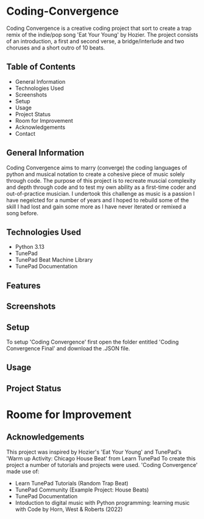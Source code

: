 # Coding-Convergence

Coding Convergence is a creative coding project that sort to create a trap remix of the indie/pop song 'Eat Your Young' by Hozier. The project consists of an introduction, a first and second verse, a bridge/interlude and two choruses and a short outro of 10 beats.

## Table of Contents

* General Information
* Technologies Used
* Screenshots
* Setup
* Usage
* Project Status
* Room for Improvement
* Acknowledgements
* Contact

## General Information

Coding Convergence aims to marry (converge) the coding languages of python and musical notation to create a cohesive piece of music solely through code. The purpose of this project is to recreate muscial complexity and depth through code and to test my own ability as a first-time coder and out-of-practice musician. I undertook this challenge as music is a passion I have negelcted for a number of years and I hoped to rebuild some of the skill I had lost and gain some more as I have never iterated or remixed a song before.

## Technologies Used

* Python 3.13
* TunePad
* TunePad Beat Machine Library
* TunePad Documentation

## Features

## Screenshots

## Setup

To setup 'Coding Convergence' first open the folder entitled 'Coding Convergence Final' and download the .JSON file.

## Usage

## Project Status

# Roome for Improvement

## Acknowledgements

This project was inspired by Hozier's 'Eat Your Young' and TunePad's 'Warm up Activity: Chicago House Beat' from Learn TunePad
To create this project a number of tutorials and projects were used. 'Coding Convergence' made use of:
* Learn TunePad Tutorials (Random Trap Beat)
* TunePad Community (Example Project: House Beats)
* TunePad Documentation
* Intoduction to digital music with Python programming: learning music with Code by Horn, West & Roberts (2022)
